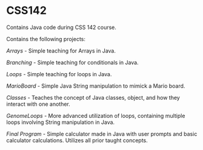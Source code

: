 # CSS142
Contains Java code during CSS 142 course.

Contains the following projects:

*Arrays* - Simple teaching for Arrays in Java. 

*Branching* - Simple teaching for conditionals in Java.

*Loops* - Simple teaching for loops in Java.

*MarioBoard* - Simple Java String manipulation to mimick a Mario board.

*Classes* - Teaches the concept of Java classes, object, and how they interact with one another.

*GenomeLoops* - More advanced utilization of loops, containing multiple loops involving String manipulation in Java.

*Final Program* - Simple calculator made in Java with user prompts and basic calculator calculations. Utilizes all prior taught concepts.
